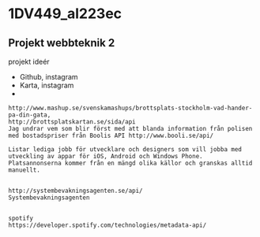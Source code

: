 1DV449_al223ec
==============
Projekt webbteknik 2
-------------------------
projekt ideér
<ul>
	<li>Github, instagram</li>
	<li>Karta, instagram</li>
	<li>
	</li>
</ul>

	http://www.mashup.se/svenskamashups/brottsplats-stockholm-vad-hander-pa-din-gata, 
	http://brottsplatskartan.se/sida/api
	Jag undrar vem som blir först med att blanda information från polisen med bostadspriser från Boolis API http://www.booli.se/api/

	Listar lediga jobb för utvecklare och designers som vill jobba med utveckling av appar för iOS, Android och Windows Phone. Platsannonserna kommer från en mängd olika källor och granskas alltid manuellt.


	http://systembevakningsagenten.se/api/
	Systembevakningsagenten


	spotify 
	https://developer.spotify.com/technologies/metadata-api/